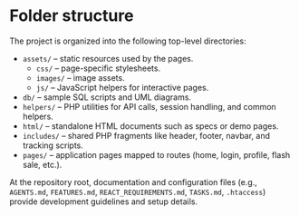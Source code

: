 # Folder structure

The project is organized into the following top-level directories:

- `assets/` – static resources used by the pages.
  - `css/` – page-specific stylesheets.
  - `images/` – image assets.
  - `js/` – JavaScript helpers for interactive pages.
- `db/` – sample SQL scripts and UML diagrams.
- `helpers/` – PHP utilities for API calls, session handling, and common helpers.
- `html/` – standalone HTML documents such as specs or demo pages.
- `includes/` – shared PHP fragments like header, footer, navbar, and tracking scripts.
- `pages/` – application pages mapped to routes (home, login, profile, flash sale, etc.).

At the repository root, documentation and configuration files (e.g., `AGENTS.md`, `FEATURES.md`, `REACT_REQUIREMENTS.md`, `TASKS.md`, `.htaccess`) provide development guidelines and setup details.
